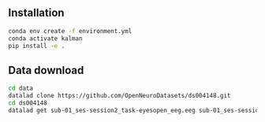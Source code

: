 Installation
------------

```bash
conda env create -f environment.yml
conda activate kalman
pip install -e .
```


Data download
-------------


```bash
cd data
datalad clone https://github.com/OpenNeuroDatasets/ds004148.git
cd ds004148
datalad get sub-01_ses-session2_task-eyesopen_eeg.eeg sub-01_ses-session2_task-eyesopen_eeg.vhdr  sub-01_ses-session2_task-eyesopen_eeg.vmrk
```
